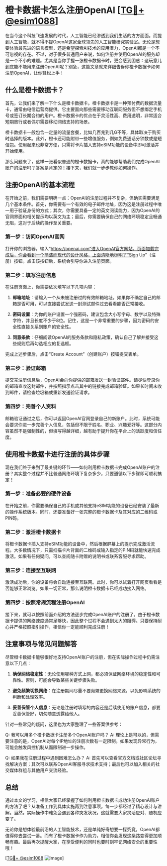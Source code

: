 # 橙卡数据卡怎么注册OpenAI [[TG💪+ @esim1088](https://t.me/s/esim1088)]

在当今这个科技飞速发展的时代，人工智能已经渗透到我们生活的方方面面。而提到人工智能，就不得不提OpenAI这家全球领先的人工智能研究实验室。无论是想要体验最先进的语言模型，还是希望探索AI技术的应用潜力，OpenAI都是一个不可忽视的存在。不过，对于很多普通用户来说，如何注册并使用OpenAI的服务却是一个不小的难题。尤其是当你手握一张橙卡数据卡时，更会感到困惑：这玩意儿到底能不能用来注册OpenAI呢？别急，这篇文章就来详细告诉你橙卡数据卡如何注册OpenAI，让你轻松上手！

## 什么是橙卡数据卡？

首先，让我们来了解一下什么是橙卡数据卡。橙卡数据卡是一种预付费的数据流量卡，通常由电信运营商提供。它主要面向那些需要移动互联网服务但不想绑定手机号或签订长期合约的用户。橙卡数据卡的优点在于灵活性高、费用透明，非常适合短期旅行或者偶尔需要移动网络支持的场景。

橙卡数据卡一般包含一定量的流量套餐，比如几百兆到几G不等，具体取决于购买时选择的版本。此外，橙卡还可能附带一些增值服务，例如免费通话分钟数或是短信包。使用起来也非常方便，只需将卡片插入支持eSIM功能的设备中即可激活并开始使用。

那么问题来了，这样一张看似普通的橙卡数据卡，真的能够帮助我们完成OpenAI账户的注册吗？答案是肯定的！接下来，我们就一步步教你如何操作。

## 注册OpenAI的基本流程

在开始之前，我们需要明确一点：OpenAI的注册过程并不复杂，但确实需要满足几个基本条件。首先，你需要有一个有效的电子邮件地址，因为这是注册过程中唯一用于验证身份的方式；其次，你需要具备一定的英文阅读能力，因为OpenAI的官网界面和相关提示均以英文为主；最后，你需要确保自己的网络环境稳定且畅通无阻，这对于后续的操作至关重要。

### 第一步：访问OpenAI官网

打开你的浏览器，输入“https://openai.com”进入OpenAI官方网站。页面加载完成后，你会看到一个简洁而现代的设计风格，上面清晰地标明了“Sign Up”（注册）按钮。点击该按钮后，系统会引导你进入注册页面。

### 第二步：填写注册信息

在注册页面上，你需要依次填写以下几项内容：

1. **邮箱地址**：请输入一个从未被注册过的有效邮箱地址。如果你不确定自己的邮箱是否可用，可以直接尝试发送一封测试邮件过去看看能否正常接收。
   
2. **密码设置**：为你的账户设置一个强密码，建议包含大小写字母、数字以及特殊字符，并且长度不少于8位。记住，这是一个非常重要的步骤，因为密码的安全性直接关系到账户的安全性。
   
3. **同意条款**：仔细阅读OpenAI的服务条款和隐私政策，确认自己了解并接受这些规则后再勾选相应的复选框。

完成上述步骤后，点击“Create Account”（创建账户）按钮提交表单。

### 第三步：验证邮箱

提交完注册信息后，OpenAI会向你提供的邮箱发送一封验证邮件。请尽快登录你的邮箱查收这封邮件，并按照指示点击其中的链接完成邮箱验证。如果长时间未收到邮件，请检查垃圾箱或重新发送验证请求。

### 第四步：完善个人资料

邮箱验证通过之后，你可以返回OpenAI官网登录自己的新账户。此时，系统可能会要求你进一步完善个人信息，包括但不限于姓名、职业、兴趣爱好等。这部分内容虽然不是强制性的，但填写得越详细，越有助于提升你在平台上的活跃度和信任度。

## 使用橙卡数据卡进行注册的具体步骤

现在我们终于来到了最关键的环节——如何利用橙卡数据卡完成OpenAI账户的注册？其实整个过程并不比普通网络环境下复杂多少，只要遵循以下步骤即可顺利搞定！

### 第一步：准备必要的硬件设备

在开始之前，你需要确保自己的手机或其他支持eSIM功能的设备已经安装了最新的操作系统版本。同时，还要准备好一张完整的橙卡数据卡及其对应的二维码或PIN码。

### 第二步：激活橙卡数据卡

将橙卡数据卡插入支持eSIM功能的设备中，然后根据屏幕上的提示完成激活流程。大多数情况下，只需扫描卡片背面的二维码或输入指定的PIN码就能快速完成激活。如果有任何疑问，可以查阅随卡附赠的说明书或联系客服寻求帮助。

### 第三步：连接至互联网

激活成功后，你的设备将会自动连接至互联网。此时，你可以试着打开网页看看是否能够正常浏览。如果一切正常，那么说明橙卡数据卡已经成功接入网络。

### 第四步：按照常规流程注册OpenAI

接下来，就可以按照前面介绍的方法逐步完成OpenAI账户的注册了。由于橙卡数据卡提供的网络速度通常足够快，因此整个过程不会遇到太大的阻碍。只要保持耐心并严格按照指引操作，相信你一定能顺利完成注册！

## 注意事项与常见问题解答

尽管橙卡数据卡能够很好地支持OpenAI账户的注册，但在实际操作过程中仍需注意以下几点：

1. **确保网络稳定性**：无论使用哪种方式上网，都必须保证网络环境的稳定性和可靠性。否则，可能会导致某些关键步骤失败。
   
2. **避免频繁切换网络**：在注册期间尽量不要频繁更换网络来源，以免影响系统的判断和处理效率。
   
3. **妥善保管个人信息**：无论是注册时填写的内容还是后续使用的账户信息，都要妥善保管好，切勿随意透露给他人。

针对一些常见的疑问，这里也为大家整理了一些答案供参考：

Q: 我可以用多个橙卡数据卡注册多个OpenAI账户吗？
A: 理论上是可以的，但需要注意的是，OpenAI对每个IP地址的注册次数有一定限制。如果发现异常行为，可能会触发风控机制从而限制进一步操作。

Q: 如果我在注册过程中遇到困难怎么办？
A: 首先可以查看官方文档或社区论坛寻找解决方案；其次可以联系OpenAI客服寻求技术支持；最后也可以加入相关的社交媒体群组与其他用户交流经验。

## 总结

通过本文的学习，相信大家已经掌握了如何利用橙卡数据卡成功注册OpenAI账户的方法了吧？从准备工作到具体实施再到注意事项，每一步都经过了精心设计与讲解。当然，实际操作中难免会遇到各种突发状况，这就需要大家灵活应对、随机应变了。

无论你是想体验最前沿的人工智能技术，还是单纯好奇想要一探究竟，OpenAI都值得你去尝试一番。而有了橙卡数据卡作为助力，相信你会发现这条路变得更加顺畅有趣。最后再次提醒大家，在享受便利的同时也要时刻牢记网络安全的重要性哦！

[[TG💪+ @esim1088](https://t.me/s/esim1088) ![Image](https://i.postimg.cc/4NQfJmqS/Snipaste-2025-05-13-00-14-12.png)]